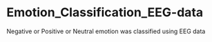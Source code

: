 # Emotion_Classification_EEG-data
Negative or Positive or Neutral emotion was classified using EEG data
